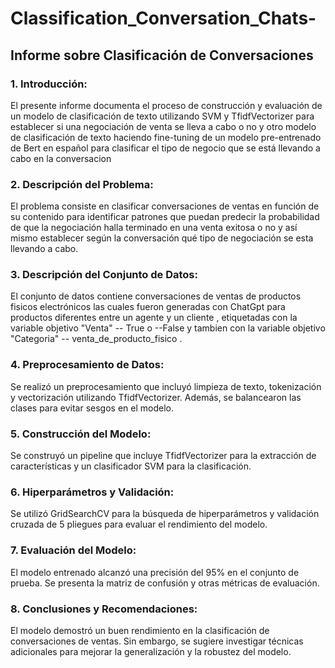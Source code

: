 # Classification_Conversation_Chats-

## Informe sobre Clasificación de Conversaciones 

### 1. Introducción:
El presente informe documenta el proceso de construcción y evaluación de un modelo de clasificación de texto utilizando SVM y TfidfVectorizer para establecer si una negociación de venta se lleva a cabo o no y otro modelo de clasificación de texto haciendo fine-tuning de un modelo pre-entrenado de Bert en español para clasificar el tipo de negocio que se está llevando a cabo en la conversacion

### 2. Descripción del Problema:
El problema consiste en clasificar conversaciones de ventas en función de su contenido para identificar patrones que puedan predecir la probabilidad de que la negociación halla terminado en una venta exitosa o no y así mismo establecer según la conversación qué tipo de negociación se esta llevando a cabo.

### 3. Descripción del Conjunto de Datos:
El conjunto de datos contiene conversaciones de ventas de productos fisicos electrónicos las cuales fueron generadas con ChatGpt para productos diferentes entre un agente y un cliente , etiquetadas con la variable objetivo "Venta" -- True o --False y tambien con la variable objetivo "Categoria" -- venta_de_producto_fisico  .

### 4. Preprocesamiento de Datos:
Se realizó un preprocesamiento que incluyó limpieza de texto, tokenización y vectorización utilizando TfidfVectorizer. Además, se balancearon las clases para evitar sesgos en el modelo.

### 5. Construcción del Modelo:
Se construyó un pipeline que incluye TfidfVectorizer para la extracción de características y un clasificador SVM para la clasificación.

### 6. Hiperparámetros y Validación:
Se utilizó GridSearchCV para la búsqueda de hiperparámetros y validación cruzada de 5 pliegues para evaluar el rendimiento del modelo.

### 7. Evaluación del Modelo:
El modelo entrenado alcanzó una precisión del 95% en el conjunto de prueba. Se presenta la matriz de confusión y otras métricas de evaluación.

### 8. Conclusiones y Recomendaciones:
El modelo demostró un buen rendimiento en la clasificación de conversaciones de ventas. Sin embargo, se sugiere investigar técnicas adicionales para mejorar la generalización y la robustez del modelo.

